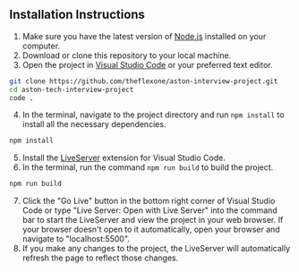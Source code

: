 ## Installation Instructions

1. Make sure you have the latest version of [Node.js](https://nodejs.org/en/) installed on your computer.
2. Download or clone this repository to your local machine.
3. Open the project in [Visual Studio Code](https://code.visualstudio.com/) or your preferred text editor.

```bash
git clone https://github.com/theflexone/aston-interview-project.git
cd aston-tech-interview-project
code .
```

4. In the terminal, navigate to the project directory and run `npm install` to install all the necessary dependencies.

```bash
npm install
```

5. Install the [LiveServer](https://marketplace.visualstudio.com/items?itemName=ritwickdey.LiveServer) extension for Visual Studio Code.
6. In the terminal, run the command `npm run build` to build the project.

```bash
npm run build
```

7. Click the "Go Live" button in the bottom right corner of Visual Studio Code or type "Live Server: Open with Live Server" into the command bar to start the LiveServer and view the project in your web browser. If your browser doesn't open to it automatically, open your browser and navigate to "localhost:5500".
8. If you make any changes to the project, the LiveServer will automatically refresh the page to reflect those changes.

